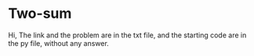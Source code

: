 # Two-sum
Hi,
The link and the problem are in the txt file, and the starting code are in the py file, without any answer.
